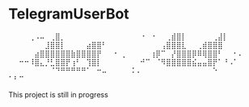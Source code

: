 # TelegramUserBot

⠀⠀⠀⠀⢀⠠⠤⠀⢀⣿⡀⠀⠀⠀⠀⠀⠀⠀⠀⠀⠀⠀⠀
⠀⠀⠐⠀⠐⠀⠀⢀⣾⣿⡇⠀⠀⠀⠀⠀⢀⣼⡇⠀⠀⠀⠀
⠀⠀⠀⠀⠀⠀⠀⣸⣿⣿⡇⠀⠀⠀⠀⣴⣿⣿⠃⠀⠀⠀⠀
⠀⠀⠀⠀⠀⠀⢠⣿⣿⣿⣇⠀⠀⢀⣾⣿⣿⣿⠀⠀⠀⠀⠀
⠀⠀⠀⠀⠀⣴⣿⣿⣿⣿⣿⣿⣷⣿⣿⣿⣿⡟⠀⠀⠐⠀⡀
⠀⠀⠀⠀⢰⡿⠉⠀⡜⣿⣿⣿⡿⠿⢿⣿⣿⠃⠀⠀⠂⠄⠀
⠀⠀⠒⠒⠸⣿⣄⡘⣃⣿⣿⡟⢰⠃⠀⢹⣿⡇⠀⠀⠀⠀⠀
⠀⠀⠚⠉⠀⠈⠻⣿⣿⣿⣿⣿⣮⣤⣤⣿⡟⠁⠘⠠⠁⠀⠀
⠀⠀⠀⠀⠀⠀⠀⠀⠈⠙⠛⠛⠛⠛⠛⠁⠀⠒⠤⠀⠀⠀⠀
⠨⠠⠀⠀⠀⠀⠀⠀⠀⠀⠀⠀⠀⠀⠀⠀⠑⠀⠀⠀⠀⠀⠀
⠁⠃⠉⠀⠀⠀⠀⠀⠀⠀⠀⠀⠀⠀⠀⠀⠀⠀⠀⠀⠀⠀⠀

 This project is still in progress
